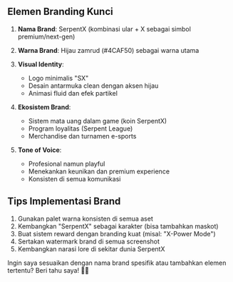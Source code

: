 ## Elemen Branding Kunci
1. **Nama Brand**: SerpentX (kombinasi ular + X sebagai simbol premium/next-gen)
2. **Warna Brand**: Hijau zamrud (#4CAF50) sebagai warna utama
3. **Visual Identity**: 
   - Logo minimalis "SX"
   - Desain antarmuka clean dengan aksen hijau
   - Animasi fluid dan efek partikel

4. **Ekosistem Brand**:
   - Sistem mata uang dalam game (koin SerpentX)
   - Program loyalitas (Serpent League)
   - Merchandise dan turnamen e-sports

5. **Tone of Voice**:
   - Profesional namun playful
   - Menekankan keunikan dan premium experience
   - Konsisten di semua komunikasi

## Tips Implementasi Brand
1. Gunakan palet warna konsisten di semua aset
2. Kembangkan "SerpentX" sebagai karakter (bisa tambahkan maskot)
3. Buat sistem reward dengan branding kuat (misal: "X-Power Mode")
4. Sertakan watermark brand di semua screenshot
5. Kembangkan narasi lore di sekitar dunia SerpentX

Ingin saya sesuaikan dengan nama brand spesifik atau tambahkan elemen tertentu? Beri tahu saya! 🐍✨
